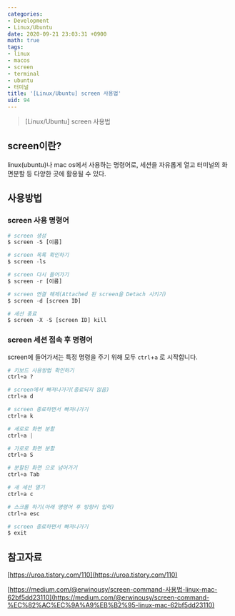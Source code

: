 ```yaml
---
categories:
- Development
- Linux/Ubuntu
date: 2020-09-21 23:03:31 +0900
math: true
tags:
- linux
- macos
- screen
- terminal
- ubuntu
- 터미널
title: '[Linux/Ubuntu] screen 사용법'
uid: 94
---
```


> [Linux/Ubuntu] screen 사용법
> 

## screen이란?

linux(ubuntu)나 mac os에서 사용하는 명령어로, 세션을 자유롭게 열고 터미널의 화면분할 등 다양한 곳에 활용될 수 있다.

## 사용방법

### screen 사용 명령어

```python
# screen 생성
$ screen -S [이름]

# screen 목록 확인하기
$ screen -ls

# screen 다시 들어가기
$ screen -r [이름]

# screen 연결 해제(Attached 된 screen을 Detach 시키기)
$ screen -d [screen ID]

# 세션 종료
$ screen -X -S [screen ID] kill
```

### screen 세션 접속 후 명령어

screen에 들어가서는 특정 명령을 주기 위해 모두 `ctrl`+`a` 로 시작합니다.

```python
# 키보드 사용방법 확인하기
ctrl+a ?

# screen에서 빠져나가기(종료되지 않음)
ctrl+a d

# screen 종료하면서 빠져나가기
ctrl+a k

# 세로로 화면 분할
ctrl+a |

# 가로로 화면 분할
ctrl+a S

# 분할된 화면 으로 넘어가기
ctrl+a Tab

# 새 세션 열기
ctrl+a c

# 스크롤 하기(아래 명령어 후 방향키 입력)
ctrl+a esc

# screen 종료하면서 빠져나가기
$ exit
```

## 참고자료

[https://uroa.tistory.com/110](https://uroa.tistory.com/110)

[https://medium.com/@erwinousy/screen-command-사용법-linux-mac-62bf5dd23110](https://medium.com/@erwinousy/screen-command-%EC%82%AC%EC%9A%A9%EB%B2%95-linux-mac-62bf5dd23110)